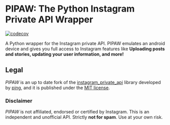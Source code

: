# PIPAW: The Python Instagram Private API Wrapper

[![codecov](https://codecov.io/gh/RealA10N/pipaw/branch/dev/graph/badge.svg)](https://codecov.io/gh/RealA10N/pipaw)

A Python wrapper for the Instagram private API.
PIPAW emulates an android device and gives you full access to Instagram features
like **Uploading posts and stories, updating your user information, and more!**


## Legal

*PIPAW* is an up to date fork of the [instagram_private_api] library developed
by [ping], and it is published under the [MIT license].

### Disclaimer

*PIPAW* is not affiliated, endorsed or certified by Instagram.
This is an independent and unofficial API.
Strictly **not for spam**.
Use at your own risk.

[instagram_private_api]: https://github.com/ping/instagram_private_api
[ping]: https://github.com/ping
[MIT license]: https://choosealicense.com/licenses/mit
